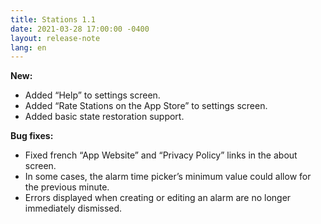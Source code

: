 ```yaml
---
title: Stations 1.1
date: 2021-03-28 17:00:00 -0400
layout: release-note
lang: en
---
```


**New:**

- Added “Help” to settings screen.
- Added “Rate Stations on the App Store” to settings screen.
- Added basic state restoration support.

**Bug fixes:**

- Fixed french “App Website” and “Privacy Policy” links in the about screen.
- In some cases, the alarm time picker’s minimum value could allow for the previous minute.
- Errors displayed when creating or editing an alarm are no longer immediately dismissed.
